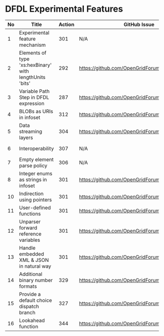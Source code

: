 # DFDL Experimental Features

| No | Title | Action | GitHub Issue | Implementor | Experience Document | Release |
| -- | ----- | ------ | -------------- | ----------- | ------------------- | ------- | 
| 1 | Experimental feature mechanism | 301 | N/A | Apache Daffodil | https://github.com/OpenGridForum/DFDL/blob/master/docs/current/gwdi-experimental-features-conventions.docx | 1.0 |
| 2 | Elements of type 'xs:hexBinary' with lengthUnits 'bits' | 292 | https://github.com/OpenGridForum/DFDL/issues/12 | Apache Daffodil | | 2.0 candidate |
| 3 | Variable Path Step in DFDL expression | 287 | https://github.com/OpenGridForum/DFDL/issues/13 | ESA DFDL4S | | 2.0 candidate |
| 4 | BLOBs as URIs in infoset | 312 | https://github.com/OpenGridForum/DFDL/issues/15 | Apache Daffodil | | 2.0 candidate |
| 5 | Data streaming layers | 304 | https://github.com/OpenGridForum/DFDL/issues/11 | Apache Daffodil | | 2.0 candidate |
| 6 | Interoperability | 307 | N/A | Apache Daffodil | https://github.com/OpenGridForum/DFDL/blob/master/docs/current/gwde-dfdl-experience-6-v0.1-interoperability.docx | 1.0 |
| 7 | Empty element parse policy | 306 | N/A | Apache Daffodil | https://github.com/OpenGridForum/DFDL/blob/master/docs/current/gwde-dfdl-experience-7-emptyElementParsePolicy.docx | 1.0 |
| 8 |  Integer enums as strings in infoset| 301 | https://github.com/OpenGridForum/DFDL/issues/14 | Apache Daffodil | | 2.0 candidate |
| 10 | Indirection using pointers | 301 | https://github.com/OpenGridForum/DFDL/issues/17 | IBM z/TPF | https://github.com/OpenGridForum/DFDL/blob/master/docs/current/gwde-dfdl-experience-8-experimental-indirection.docx | 2.0 candidate |
| 11 | User-defined functions | 301 | https://github.com/OpenGridForum/DFDL/issues/21 | Apache Daffodil | | 2.0 candidate |
| 12 | Unparser forward reference variables | 301 | https://github.com/OpenGridForum/DFDL/issues/22 | Apache Daffodil | | 2.0 candidate |
| 13 | Handle embedded XML & JSON in natural way | 301 | https://github.com/OpenGridForum/DFDL/issues/27 | Apache Daffodil | | 2.0 candidate |
| 14 | Additional binary number formats | 329 | https://github.com/OpenGridForum/DFDL/issues/36 | Apache Daffodil | | 2.0 candidate |
| 15 | Provide a default choice dispatch branch | 327 | https://github.com/OpenGridForum/DFDL/issues/34 | Apache Daffodil & IBM z/TPF| | 2.0 candidate |
| 16 | Lookahead function | 344 | https://github.com/OpenGridForum/DFDL/issues/66 | Apache Daffodil | | 2.0 Candidate | 
